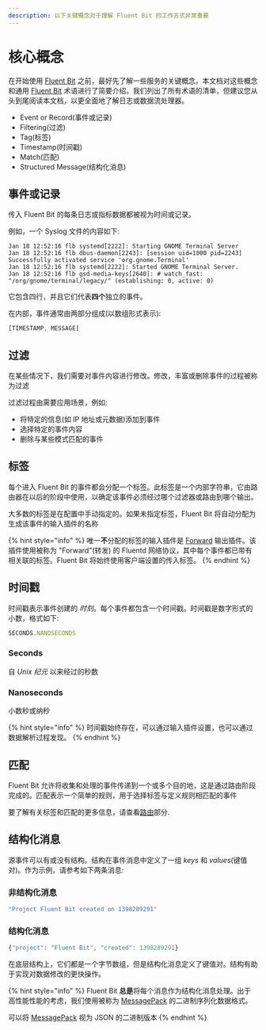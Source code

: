 ```yaml
---
description: 以下关键概念对于理解 Fluent Bit 的工作方式非常重要
---
```


# 核心概念

在开始使用 [Fluent Bit](https://fluentbit.io/) 之前，最好先了解一些服务的关键概念。本文档对这些概念和通用 [Fluent Bit](https://fluentbit.io/) 术语进行了简要介绍。我们列出了所有术语的清单，但建议您从头到尾阅读本文档，以更全面地了解日志或数据流处理器。

* Event or Record\(事件或记录\)
* Filtering\(过滤\)
* Tag\(标签\)
* Timestamp\(时间戳\)
* Match\(匹配\)
* Structured Message\(结构化消息\)

## 事件或记录 <a id="event-or-record"></a>

传入 Fluent Bit 的每条日志或指标数据都被视为时间或记录。

例如，一个 Syslog 文件的内容如下:

```text
Jan 18 12:52:16 flb systemd[2222]: Starting GNOME Terminal Server
Jan 18 12:52:16 flb dbus-daemon[2243]: [session uid=1000 pid=2243] Successfully activated service 'org.gnome.Terminal'
Jan 18 12:52:16 flb systemd[2222]: Started GNOME Terminal Server.
Jan 18 12:52:16 flb gsd-media-keys[2640]: # watch_fast: "/org/gnome/terminal/legacy/" (establishing: 0, active: 0)
```

它包含四行，并且它们代表**四个**独立的事件。

在内部，事件通常由两部分组成\(以数组形式表示\):

```javascript
[TIMESTAMP, MESSAGE]
```

## 过滤 <a id="filtering"></a>

在某些情况下，我们需要对事件内容进行修改。修改，丰富或删除事件的过程被称为过滤

过滤过程由需要应用场景，例如:

* 将特定的信息\(如 IP 地址或元数据\)添加到事件
* 选择特定的事件内容
* 删除与某些模式匹配的事件

## 标签 <a id="tag"></a>

每个进入 Fluent Bit 的事件都会分配一个标签。此标签是一个内部字符串，它由路由器在以后的阶段中使用，以确定该事件必须经过哪个过滤器或路由到哪个输出。

大多数的标签是在配置中手动指定的。如果未指定标签，Fluent Bit 将自动分配为生成该事件的输入插件的名称

{% hint style="info" %}
唯一**不**分配的标签的输入插件是 [Forward](../pipeline/inputs/forward.md) 输出插件。该插件使用被称为 "Forward"\(转发\) 的 Fluentd 网络协议，其中每个事件都已带有相关联的标签。Fluent Bit 将始终使用客户端设置的传入标签。
{% endhint %}

## 时间戳 <a id="timestamp"></a>

时间戳表示事件创建的 _时刻_。每个事件都包含一个时间戳。时间戳是数字形式的小数，格式如下:

```javascript
SECONDS.NANOSECONDS
```

### Seconds

自 _Unix 纪元_ 以来经过的秒数

### Nanoseconds

小数秒或纳秒

{% hint style="info" %}
时间戳始终存在，可以通过输入插件设置，也可以通过数据解析过程发现。
{% endhint %}

## 匹配 <a id="match"></a>

Fluent Bit 允许将收集和处理的事件传递到一个或多个目的地，这是通过路由阶段完成的。匹配表示一个简单的规则，用于选择标签与定义规则相匹配的事件

要了解有关标签和匹配的更多信息，请查看[路由](data-pipeline/router.md)部分.

## 结构化消息 <a id="structured-messages"></a>

源事件可以有或没有结构。结构在事件消息中定义了一组 _keys_ 和 _values_\(键值对\)。作为示例，请参考如下两条消息:

### 非结构化消息 <a id="no-structured-message"></a>

```javascript
"Project Fluent Bit created on 1398289291"
```

### 结构化消息 <a id="structured-message"></a>

```javascript
{"project": "Fluent Bit", "created": 1398289291}
```

在底层结构上，它们都是一个字节数组，但是结构化消息定义了键值对。结构有助于实现对数据修改的更快操作。

{% hint style="info" %}
Fluent Bit **总是**将每个消息作为结构化消息处理。出于高性能性能的考虑，我们使用被称为 [MessagePack](https://msgpack.org/) 的二进制序列化数据格式。

可以将 [MessagePack](https://msgpack.org/) 视为 JSON 的二进制版本
{% endhint %}

